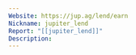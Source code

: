 ```yaml
---
Website: https://jup.ag/lend/earn
Nickname: jupiter_lend
Report: "[[jupiter_lend]]"
Description:
---
```

